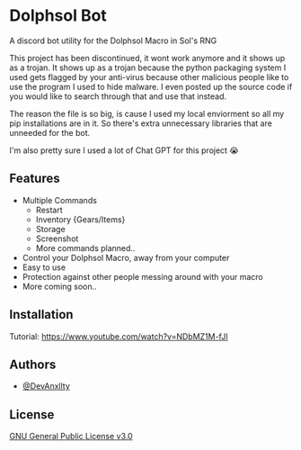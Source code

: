 
# Dolphsol Bot

A discord bot utility for the Dolphsol Macro in Sol's RNG

This project has been discontinued, it wont work anymore and it shows up as a trojan. It shows up as a trojan because the python packaging system I used gets flagged by your anti-virus because other malicious people like to use the program I used to hide malware. I even posted up the source code if you would like to search through that and use that instead.

The reason the file is so big, is cause I used my local enviorment so all my pip installations are in it. So there's extra unnecessary libraries that are unneeded for the bot.

I'm also pretty sure I used a lot of Chat GPT for this project 😭

## Features

- Multiple Commands
  - Restart
  - Inventory {Gears/Items}
  - Storage
  - Screenshot
  - More commands planned..
- Control your Dolphsol Macro, away from your computer
- Easy to use
- Protection against other people messing around with your macro
- More coming soon..
## Installation

Tutorial: https://www.youtube.com/watch?v=NDbMZ1M-fJI
## Authors

- [@DevAnxllty](https://github.com/DevAnxllty)


## License

[GNU General Public License v3.0](https://choosealicense.com/licenses/gpl-3.0/)

